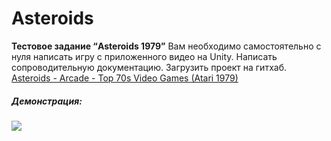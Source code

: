 # Asteroids

**Тестовое задание “Asteroids 1979”**
Вам необходимо самостоятельно с нуля написать игру с приложенного видео на Unity. Написать сопроводительную документацию. Загрузить проект на гитхаб.
[Asteroids - Arcade - Top 70s Video Games (Atari 1979)](https://www.youtube.com/watch?v=cZfsnA7dAHI) 

##### Демонстрация:

[![](https://i.ibb.co/wKSBjMk/image.png)](https://youtu.be/CALE9tfZ1xE)